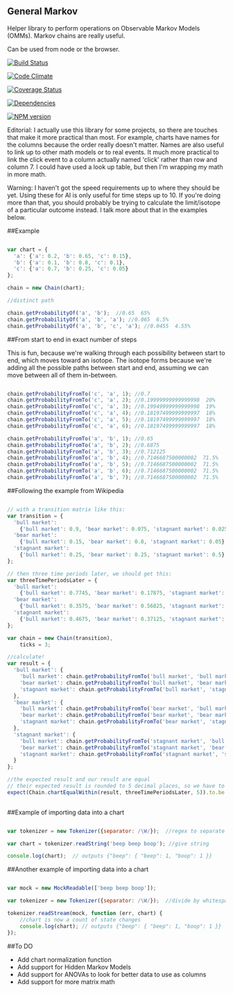 General Markov
-----

Helper library to perform operations on Observable Markov Models (OMMs).  Markov chains are really useful.

Can be used from node or the browser.

[![Build Status](https://travis-ci.org/TakenPilot/general-markov.svg?branch=master)](https://travis-ci.org/TakenPilot/general-markov)

[![Code Climate](https://codeclimate.com/github/TakenPilot/general-markov/badges/gpa.svg)](https://codeclimate.com/github/TakenPilot/general-markov)

[![Coverage Status](https://coveralls.io/repos/TakenPilot/general-markov/badge.png?branch=master)](https://coveralls.io/r/TakenPilot/general-markov?branch=master)

[![Dependencies](https://david-dm.org/TakenPilot/general-markov.svg?style=flat)](https://david-dm.org/TakenPilot/general-markov.svg?style=flat)

[![NPM version](https://badge.fury.io/js/general-markov.svg)](http://badge.fury.io/js/general-markov)

Editorial:  I actually use this library for some projects, so there are touches that make it more practical than most. For 
example, charts have names for the columns because the order really doesn't matter.  Names are also useful to link up 
to other math models or to real events.  It much more practical to link the click event to a column actually named 'click' 
rather than row and column 7. I could have used a look up table, but then I'm wrapping my math in more math.

Warning:  I haven't got the speed requirements up to where they should be yet.  Using these for AI is only useful for
time steps up to 10.  If you're doing more than that, you should probably be trying to calculate the limit/isotope of a
particular outcome instead.  I talk more about that in the examples below.

##Example

```JavaScript

var chart = {
  'a': {'a': 0.2, 'b': 0.65, 'c': 0.15},
  'b': {'a': 0.1, 'b': 0.8, 'c': 0.1},
  'c': {'a': 0.7, 'b': 0.25, 'c': 0.05}
};

chain = new Chain(chart);

//distinct path

chain.getProbabilityOf('a', 'b');  //0.65  65%
chain.getProbabilityOf('a', 'b', 'a'); //0.065  6.5%
chain.getProbabilityOf('a', 'b', 'c', 'a'); //0.0455  4.55%

```

##From start to end in exact number of steps

This is fun, because we're walking through each possibility between start to end, which moves 
toward an isotope. The isotope forms because we're adding all the possible paths between start 
and end, assuming we can move between all of them in-between.

```JavaScript

chain.getProbabilityFromTo('c', 'a', 1); //0.7
chain.getProbabilityFromTo('c', 'a', 2); //0.19999999999999998  20%
chain.getProbabilityFromTo('c', 'a', 3); //0.19949999999999998  19%
chain.getProbabilityFromTo('c', 'a', 4); //0.18197499999999997  18%
chain.getProbabilityFromTo('c', 'a', 5); //0.18197499999999997  18%
chain.getProbabilityFromTo('c', 'a', 6); //0.18197499999999997  18%

chain.getProbabilityFromTo('a', 'b', 1); //0.65
chain.getProbabilityFromTo('a', 'b', 2); //0.6875
chain.getProbabilityFromTo('a', 'b', 3); //0.712125
chain.getProbabilityFromTo('a', 'b', 4); //0.7146687500000002  71.5%
chain.getProbabilityFromTo('a', 'b', 5); //0.7146687500000002  71.5%
chain.getProbabilityFromTo('a', 'b', 6); //0.7146687500000002  71.5%
chain.getProbabilityFromTo('a', 'b', 7); //0.7146687500000002  71.5%

```

##Following the example from Wikipedia

```JavaScript

// with a transition matrix like this:
var transition = {
  'bull market': 
    {'bull market': 0.9, 'bear market': 0.075, 'stagnant market': 0.025},
  'bear market': 
    {'bull market': 0.15, 'bear market': 0.8, 'stagnant market': 0.05},
  'stagnant market': 
    {'bull market': 0.25, 'bear market': 0.25, 'stagnant market': 0.5}
};

// then three time periods later, we should get this:
var threeTimePeriodsLater = {
  'bull market': 
    {'bull market': 0.7745, 'bear market': 0.17875, 'stagnant market': 0.04675},
  'bear market': 
    {'bull market': 0.3575, 'bear market': 0.56825, 'stagnant market': 0.07425},
  'stagnant market': 
    {'bull market': 0.4675, 'bear market': 0.37125, 'stagnant market': 0.16125}
};

var chain = new Chain(transition),
    ticks = 3;

//calculate!
var result = {
  'bull market': {
    'bull market': chain.getProbabilityFromTo('bull market', 'bull market', ticks),
    'bear market': chain.getProbabilityFromTo('bull market', 'bear market', ticks),
    'stagnant market': chain.getProbabilityFromTo('bull market', 'stagnant market', ticks)
  },
  'bear market': {
    'bull market': chain.getProbabilityFromTo('bear market', 'bull market', ticks),
    'bear market': chain.getProbabilityFromTo('bear market', 'bear market', ticks),
    'stagnant market': chain.getProbabilityFromTo('bear market', 'stagnant market', ticks)
  },
  'stagnant market': {
    'bull market': chain.getProbabilityFromTo('stagnant market', 'bull market', ticks),
    'bear market': chain.getProbabilityFromTo('stagnant market', 'bear market', ticks),
    'stagnant market': chain.getProbabilityFromTo('stagnant market', 'stagnant market', ticks)
  }
};

//the expected result and our result are equal
// their expected result is rounded to 5 decimal places, so we have to round as well
expect(Chain.chartEqualWithin(result, threeTimePeriodsLater, 5)).to.be.true; 
  
```

##Example of importing data into a chart

```JavaScript

var tokenizer = new Tokenizer({separator: /\W/});  //regex to separate states by whitespace

var chart = tokenizer.readString('beep beep boop'); //give string

console.log(chart);  // outputs {"beep": { "beep": 1, "boop": 1 }}

```

##Another example of importing data into a chart

```JavaScript

var mock = new MockReadable(['beep beep boop']);

var tokenizer = new Tokenizer({separator: /\W/});  //divide by whitespace

tokenizer.readStream(mock, function (err, chart) {
    //chart is now a count of state changes
    console.log(chart); // outputs {"beep": { "beep": 1, "boop": 1 }}
});

```

##To DO

* Add chart normalization function
* Add support for Hidden Markov Models
* Add support for ANOVAs to look for better data to use as columns
* Add support for more matrix math